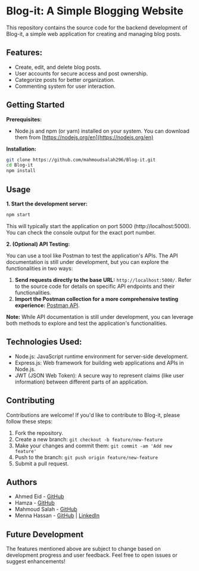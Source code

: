# Blog-it: A Simple Blogging Website

This repository contains the source code for the backend development of Blog-it, a simple web application for creating and managing blog posts.

## Features:

* Create, edit, and delete blog posts.
* User accounts for secure access and post ownership.
* Categorize posts for better organization.
* Commenting system for user interaction.


## Getting Started

**Prerequisites:**

* Node.js and npm (or yarn) installed on your system. You can download them from [https://nodejs.org/en](https://nodejs.org/en)

**Installation:**

```bash
git clone https://github.com/mahmoudsalah296/Blog-it.git
cd Blog-it
npm install
```

## Usage

**1. Start the development server:**

```bash
npm start
```
This will typically start the application on port 5000 (http://localhost:5000). You can check the console output for the exact port number.


**2. (Optional) API Testing:**

You can use a tool like Postman to test the application's APIs. The API documentation is still under development, but you can explore the functionalities in two ways:

1. **Send requests directly to the base URL:** `http://localhost:5000/`. Refer to the source code for details on specific API endpoints and their functionalities.
2. **Import the Postman collection for a more comprehensive testing experience:** [Postman API](https://www.postman.com/mennatallahhxx/workspace/blog-it).

**Note:** While API documentation is still under development, you can leverage both methods to explore and test the application's functionalities.


## Technologies Used:
* Node.js: JavaScript runtime environment for server-side development.
* Express.js: Web framework for building web applications and APIs in Node.js.
* JWT (JSON Web Token): A secure way to represent claims (like user information) between different parts of an application.

## Contributing
Contributions are welcome! If you'd like to contribute to Blog-it, please follow these steps:

1. Fork the repository.
2. Create a new branch: `git checkout -b feature/new-feature`
3. Make your changes and commit them: `git commit -am 'Add new feature'`
4. Push to the branch: `git push origin feature/new-feature`
5. Submit a pull request.

## Authors

- Ahmed Eid - [GitHub](https://github.com/ahmedeid533)
- Hamza - [GitHub](https://github.com/hamza-25)
- Mahmoud Salah - [GitHub](https://github.com/mahmoudsalah296)
- Menna Hassan - [GitHub](https://github.com/MennatAllahhxx) | [LinkedIn](https://www.linkedin.com/in/mennatallahhxx/)

## Future Development
The features mentioned above are subject to change based on development progress and user feedback. Feel free to open issues or suggest enhancements!

